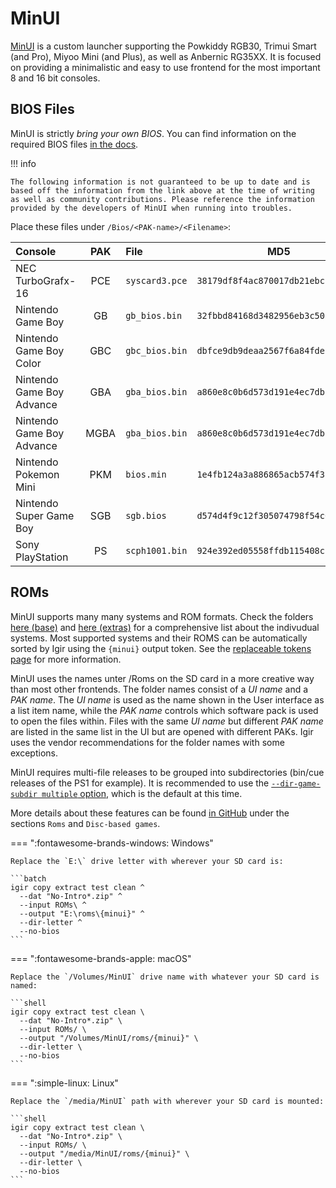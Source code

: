 # MinUI

[MinUI](https://github.com/shauninman/MinUI/) is a custom launcher supporting the Powkiddy RGB30, Trimui Smart (and Pro), Miyoo Mini (and Plus), as well as Anbernic RG35XX. It is focused on providing a minimalistic and easy to use frontend for the most important 8 and 16 bit consoles.

## BIOS Files

MinUI is strictly *bring your own BIOS*. You can find information on the required BIOS files [in the docs](https://github.com/shauninman/MinUI/blob/main/skeleton/EXTRAS/README.txt).

!!! info

    The following information is not guaranteed to be up to date and is based off the information from the link above at the time of writing as well as community contributions. Please reference the information provided by the developers of MinUI when running into troubles.

Place these files under `/Bios/<PAK-name>/<Filename>`:

| Console                   | PAK | File | MD5 |
|:--------------------------|:---:|:-----|:---:|
| NEC TurboGrafx-16         | PCE | `syscard3.pce` | `38179df8f4ac870017db21ebcbf53114` |
| Nintendo Game Boy         | GB | `gb_bios.bin` | `32fbbd84168d3482956eb3c5051637f5` |
| Nintendo Game Boy Color   | GBC | `gbc_bios.bin` | `dbfce9db9deaa2567f6a84fde55f9680` |
| Nintendo Game Boy Advance | GBA | `gba_bios.bin` | `a860e8c0b6d573d191e4ec7db1b1e4f6` |
| Nintendo Game Boy Advance | MGBA | `gba_bios.bin` | `a860e8c0b6d573d191e4ec7db1b1e4f6` |
| Nintendo Pokemon Mini     | PKM | `bios.min` | `1e4fb124a3a886865acb574f388c803d` |
| Nintendo Super Game Boy   | SGB | `sgb.bios` | `d574d4f9c12f305074798f54c091a8b4` |
| Sony PlayStation          | PS | `scph1001.bin` | `924e392ed05558ffdb115408c263dccf` |

## ROMs

MinUI supports many many systems and ROM formats. Check the folders [here (base)](https://github.com/shauninman/MinUI/tree/main/skeleton/BASE/Roms) and [here (extras)](https://github.com/shauninman/MinUI/tree/main/skeleton/EXTRAS/Roms) for a comprehensive list about the indivudual systems. Most supported systems and their ROMS can be automatically sorted by Igir using the `{minui}` output token. See the [replaceable tokens page](../../output/tokens.md) for more information.

MinUI uses the names unter /Roms on the SD card in a more creative way than most other frontends. The folder names consist of a *UI name* and a *PAK name*. The *UI name* is used as the name shown in the User interface as a list item name, while the *PAK name* controls which software pack is used to open the files within. Files with the same *UI name* but different *PAK name* are listed in the same list in the UI but are opened with different PAKs. Igir uses the vendor recommendations for the folder names with some exceptions.

MinUI requires multi-file releases to be grouped into subdirectories (bin/cue releases of the PS1 for example). It is recommended to use the [`--dir-game-subdir multiple` option](../../output/path-options.md), which is the default at this time.

More details about these features can be found [in GitHub](https://github.com/shauninman/MinUI/tree/main/skeleton/BASE) under the sections `Roms` and `Disc-based games`.

=== ":fontawesome-brands-windows: Windows"

    Replace the `E:\` drive letter with wherever your SD card is:

    ```batch
    igir copy extract test clean ^
      --dat "No-Intro*.zip" ^
      --input ROMs\ ^
      --output "E:\roms\{minui}" ^
      --dir-letter ^
      --no-bios
    ```

=== ":fontawesome-brands-apple: macOS"

    Replace the `/Volumes/MinUI` drive name with whatever your SD card is named:

    ```shell
    igir copy extract test clean \
      --dat "No-Intro*.zip" \
      --input ROMs/ \
      --output "/Volumes/MinUI/roms/{minui}" \
      --dir-letter \
      --no-bios
    ```

=== ":simple-linux: Linux"

    Replace the `/media/MinUI` path with wherever your SD card is mounted:

    ```shell
    igir copy extract test clean \
      --dat "No-Intro*.zip" \
      --input ROMs/ \
      --output "/media/MinUI/roms/{minui}" \
      --dir-letter \
      --no-bios
    ```
